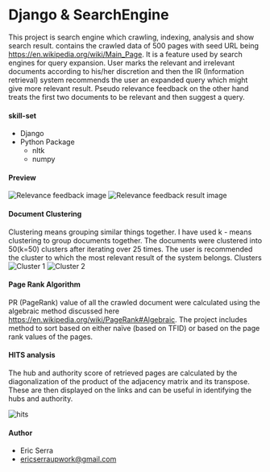 # Django & SearchEngine
This project is search engine which crawling, indexing, analysis and show search result.  contains the crawled data
of 500 pages with seed URL being https://en.wikipedia.org/wiki/Main_Page.
It is a feature used by search engines for query expansion. User marks the relevant and irrelevant documents according to his/her
discretion and then the IR (Information retrieval) system recommends the user an expanded query which might give more relevant result.
Pseudo relevance feedback on the other hand treats the first two documents to be relevant and then suggest a query.

#### skill-set
+ Django
+ Python Package
    + nltk
    + numpy

#### Preview
![Relevance feedback image](https://github.com/ericserraupwork/django-search-engine/Screenshots/relevance%20feedback%20(2).png)
![Relevance feedback result image](https://github.com/ericserraupwork/django-search-engine/Screenshots/relevance%20feedback%20result.png)

#### Document Clustering
Clustering means grouping similar things together. I have used k - means clustering to group documents together. The documents were
clustered into 50(k=50) clusters after iterating over 25 times. The user is recommended the cluster to which the most relevant result of
the system belongs.
Clusters
![Cluster 1](https://github.com/ericserraupwork/django-search-engine/Screenshots/clusters%20(1).png)
![Cluster 2](https://github.com/ericserraupwork/django-search-engine/Screenshots/clusters%20(2).png)

#### Page Rank Algorithm
PR (PageRank) value of all the crawled document were calculated using the algebraic method discussed here
https://en.wikipedia.org/wiki/PageRank#Algebraic. The project includes method to sort based on either naïve (based on TFID) or based on
the page rank values of the pages.

#### HITS analysis
The hub and authority score of retrieved pages are calculated by the diagonalization of the product of the adjacency matrix and its
transpose. These are then displayed on the links and can be useful in identifying the hubs and authority.

![hits](https://github.com/ericserraupwork/django-search-engine/Screenshots/hits%20analysis.png)

#### Author
+ Eric Serra
+ ericserraupwork@gmail.com
